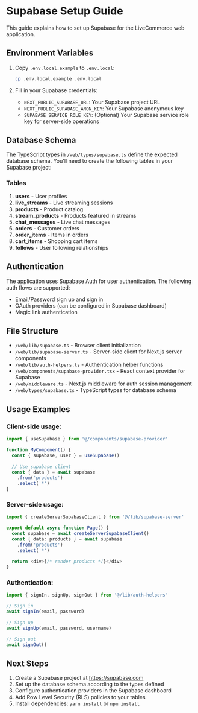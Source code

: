 # Supabase Setup Guide

This guide explains how to set up Supabase for the LiveCommerce web application.

## Environment Variables

1. Copy `.env.local.example` to `.env.local`:
   ```bash
   cp .env.local.example .env.local
   ```

2. Fill in your Supabase credentials:
   - `NEXT_PUBLIC_SUPABASE_URL`: Your Supabase project URL
   - `NEXT_PUBLIC_SUPABASE_ANON_KEY`: Your Supabase anonymous key
   - `SUPABASE_SERVICE_ROLE_KEY`: (Optional) Your Supabase service role key for server-side operations

## Database Schema

The TypeScript types in `/web/types/supabase.ts` define the expected database schema. You'll need to create the following tables in your Supabase project:

### Tables

1. **users** - User profiles
2. **live_streams** - Live streaming sessions
3. **products** - Product catalog
4. **stream_products** - Products featured in streams
5. **chat_messages** - Live chat messages
6. **orders** - Customer orders
7. **order_items** - Items in orders
8. **cart_items** - Shopping cart items
9. **follows** - User following relationships

## Authentication

The application uses Supabase Auth for user authentication. The following auth flows are supported:

- Email/Password sign up and sign in
- OAuth providers (can be configured in Supabase dashboard)
- Magic link authentication

## File Structure

- `/web/lib/supabase.ts` - Browser client initialization
- `/web/lib/supabase-server.ts` - Server-side client for Next.js server components
- `/web/lib/auth-helpers.ts` - Authentication helper functions
- `/web/components/supabase-provider.tsx` - React context provider for Supabase
- `/web/middleware.ts` - Next.js middleware for auth session management
- `/web/types/supabase.ts` - TypeScript types for database schema

## Usage Examples

### Client-side usage:
```typescript
import { useSupabase } from '@/components/supabase-provider'

function MyComponent() {
  const { supabase, user } = useSupabase()
  
  // Use supabase client
  const { data } = await supabase
    .from('products')
    .select('*')
}
```

### Server-side usage:
```typescript
import { createServerSupabaseClient } from '@/lib/supabase-server'

export default async function Page() {
  const supabase = await createServerSupabaseClient()
  const { data: products } = await supabase
    .from('products')
    .select('*')
  
  return <div>{/* render products */}</div>
}
```

### Authentication:
```typescript
import { signIn, signUp, signOut } from '@/lib/auth-helpers'

// Sign in
await signIn(email, password)

// Sign up
await signUp(email, password, username)

// Sign out
await signOut()
```

## Next Steps

1. Create a Supabase project at https://supabase.com
2. Set up the database schema according to the types defined
3. Configure authentication providers in the Supabase dashboard
4. Add Row Level Security (RLS) policies to your tables
5. Install dependencies: `yarn install` or `npm install`